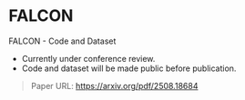 # FALCON
FALCON - Code and Dataset
* Currently under conference review.
* Code and dataset will be made public before publication.

> Paper URL: https://arxiv.org/pdf/2508.18684
